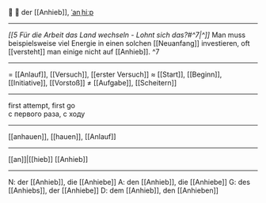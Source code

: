 💪 🔵 der [[Anhieb]], [ˈanˌhiːp](https://youglish.com/pronounce/Anhieb/german)

---
*[[5 Für die Arbeit das Land wechseln - Lohnt sich das?#^7|^]]* Man muss beispielsweise viel Energie in einen solchen [[Neuanfang]] investieren, oft [[versteht]] man einige nicht auf [[Anhieb]]. ^7


---
= [[Anlauf]], [[Versuch]], [[erster Versuch]]
≈ [[Start]], [[Beginn]], [[Initiative]], [[Vorstoß]]
≠ [[Aufgabe]], [[Scheitern]]

---
first attempt, first go  
с первого раза, с ходу

---
[[anhauen]], [[hauen]], [[Anlauf]]

---
[[an]]|[[hieb]]
[[Anhieb]]


---
N: der [[Anhieb]], die [[Anhiebe]]
A: den [[Anhieb]], die [[Anhiebe]]
G: des [[Anhiebs]], der [[Anhiebe]]
D: dem [[Anhieb]], den [[Anhieben]]
